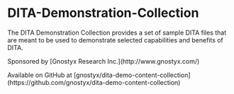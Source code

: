 # DITA-Demonstration-Collection
<p>The DITA Demonstration Collection provides a set of sample DITA files that are meant to be used to demonstrate selected capabilities and benefits of DITA.</p>
<p>Sponsored by [Gnostyx Research Inc.](http://www.gnostyx.com/)</p>
Available on GitHub at [gnostyx/dita-demo-content-collection](https://github.com/gnostyx/dita-demo-content-collection)
